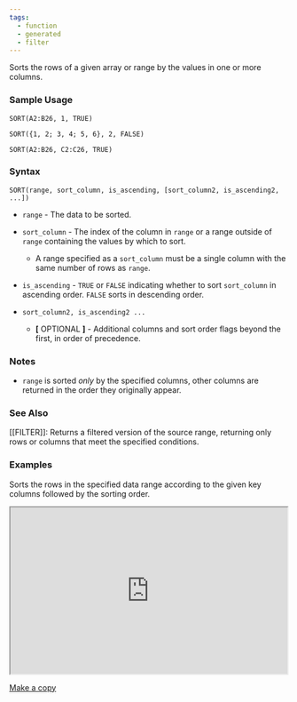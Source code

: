 ```yaml
---
tags:
  - function
  - generated
  - filter
---
```


Sorts the rows of a given array or range by the values in one or more columns.

### Sample Usage

`SORT(A2:B26, 1, TRUE)`

`SORT({1, 2; 3, 4; 5, 6}, 2, FALSE)`

`SORT(A2:B26, C2:C26, TRUE)`

### Syntax

`SORT(range, sort_column, is_ascending, [sort_column2, is_ascending2, ...])`

* `range` - The data to be sorted.
* `sort_column` - The index of the column in `range` or a range outside of `range` containing the values by which to sort.

  + A range specified as a `sort_column` must be a single column with the same number of rows as `range`.
* `is_ascending` - `TRUE` or `FALSE` indicating whether to sort `sort_column` in ascending order. `FALSE` sorts in descending order.
* `sort_column2, is_ascending2 ...`

  + **[** OPTIONAL **]** - Additional columns and sort order flags beyond the first, in order of precedence.

### Notes

* `range` is sorted *only* by the specified columns, other columns are returned in the order they originally appear.

### See Also

[[FILTER]]: Returns a filtered version of the source range, returning only rows or columns that meet the specified conditions.

### Examples

Sorts the rows in the specified data range according to the given key columns followed by the sorting order.

<iframe height="300" src="https://docs.google.com/spreadsheet/pub?key=0As3tAuweYU9QdFF1Q1Y4WEtKY0hmTDA5MzhtdV9IQkE&amp;single=true&amp;gid=0&amp;output=html&amp;widget=true" width="500"></iframe>

[Make a copy](https://docs.google.com/spreadsheets/d/1Bp7qW66vyF4kFZQhXI0hZzGAK8cGzOXkJf9dzqCu5Tg/copy)